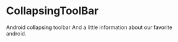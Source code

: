 # CollapsingToolBar
Android collapsing toolbar
And a little information about our favorite android.


